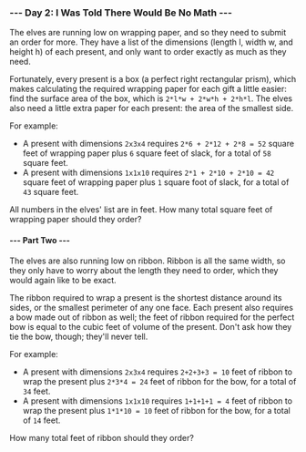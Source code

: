 ### --- Day 2: I Was Told There Would Be No Math ---

The elves are running low on wrapping paper, and so they need to submit an order for more. They have a list of the
dimensions (length l, width w, and height h) of each present, and only want to order exactly as much as they need.

Fortunately, every present is a box (a perfect right rectangular prism), which makes calculating the required wrapping
paper for each gift a little easier: find the surface area of the box, which is ```2*l*w + 2*w*h + 2*h*l```. The elves
also
need a little extra paper for each present: the area of the smallest side.

For example:

- A present with dimensions ```2x3x4``` requires ```2*6 + 2*12 + 2*8 = 52``` square feet of wrapping paper plus ```6```
  square feet of slack, for a total of ```58``` square feet.
- A present with dimensions ```1x1x10``` requires ```2*1 + 2*10 + 2*10 = 42``` square feet of wrapping paper
  plus ```1``` square foot of slack, for a total of ```43``` square feet.

All numbers in the elves' list are in feet. How many total square feet of wrapping paper should they order?

#### --- Part Two ---

The elves are also running low on ribbon. Ribbon is all the same width, so they only have to worry about the length they
need to order, which they would again like to be exact.

The ribbon required to wrap a present is the shortest distance around its sides, or the smallest perimeter of any one
face. Each present also requires a bow made out of ribbon as well; the feet of ribbon required for the perfect bow is
equal to the cubic feet of volume of the present. Don't ask how they tie the bow, though; they'll never tell.

For example:

- A present with dimensions ```2x3x4``` requires ```2+2+3+3 = 10``` feet of ribbon to wrap the present
  plus ```2*3*4 = 24``` feet of ribbon for the bow, for a total of ```34``` feet.
- A present with dimensions ```1x1x10``` requires ```1+1+1+1 = 4``` feet of ribbon to wrap the present
  plus ```1*1*10 = 10``` feet of ribbon for the bow, for a total of ```14``` feet.

How many total feet of ribbon should they order?
